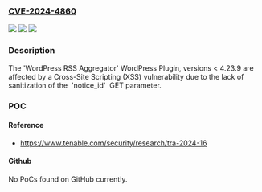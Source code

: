 ### [CVE-2024-4860](https://cve.mitre.org/cgi-bin/cvename.cgi?name=CVE-2024-4860)
![](https://img.shields.io/static/v1?label=Product&message=n%2Fa&color=blue)
![](https://img.shields.io/static/v1?label=Version&message=n%2Fa&color=blue)
![](https://img.shields.io/static/v1?label=Vulnerability&message=CWE-79%20Improper%20Neutralization%20of%20Input%20During%20Web%20Page%20Generation%20('Cross-site%20Scripting')&color=brighgreen)

### Description

The 'WordPress RSS Aggregator' WordPress Plugin, versions < 4.23.9 are affected by a Cross-Site Scripting (XSS) vulnerability due to the lack of sanitization of the  'notice_id'  GET parameter.

### POC

#### Reference
- https://www.tenable.com/security/research/tra-2024-16

#### Github
No PoCs found on GitHub currently.

